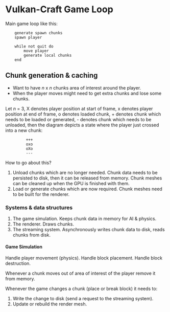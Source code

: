 # Vulkan-Craft Game Loop

Main game loop like this:

```
    generate spawn chunks
    spawn player

    while not quit do
        move player
        generate local chunks
    end
```


## Chunk generation & caching

* Want to have _n_ x _n_ chunks area of interest around the player.
* When the player moves might need to get extra chunks and lose some chunks.

Let _n_ = 3, X denotes player position at start of frame, x denotes player position at end of frame, o denotes loaded chunk, + denotes chunk which needs to be loaded or generated, - denotes chunk which needs to be unloaded, then the diagram depicts a state where the player just crossed into a new chunk:

```
         +++
         oxo
         oXo
         ---
```

How to go about this?

1. Unload chunks which are no longer needed. Chunk data needs to be persisted to disk, then it can be released from memory. Chunk meshes can be cleaned up when the GPU is finished with them.
2. Load or generate chunks which are now required. Chunk meshes need to be built for the renderer.


### Systems & data structures

1. The game simulation. Keeps chunk data in memory for AI & physics.
2. The renderer. Draws chunks.
3. The streaming system. Asynchronously writes chunk data to disk, reads chunks from disk.


#### Game Simulation

Handle player movement (physics).
Handle block placement.
Handle block destruction.

Whenever a chunk moves out of area of interest of the player remove it from memory.

Whenever the game changes a chunk (place or break block) it needs to:
1. Write the change to disk (send a request to the streaming system).
2. Update or rebuild the render mesh.

